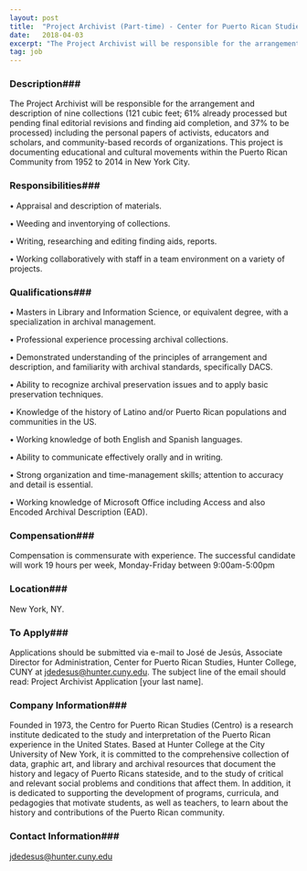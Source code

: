 ```yaml
---
layout: post
title:  "Project Archivist (Part-time) - Center for Puerto Rican Studies - Hunter College"
date:   2018-04-03
excerpt: "The Project Archivist will be responsible for the arrangement and description of nine collections (121 cubic feet; 61% already processed but pending final editorial revisions and finding aid completion, and 37% to be processed) including the personal papers of activists, educators and scholars, and community-based records of organizations. This project..."
tag: job
---
```


### Description###

The Project Archivist will be responsible for the arrangement and description of nine collections (121 cubic feet; 61% already processed but pending final editorial revisions and finding aid completion, and 37% to be processed) including the personal papers of activists, educators and scholars, and community-based records of organizations.   This project is documenting educational and cultural movements within the Puerto Rican Community from 1952 to 2014 in New York City. 


### Responsibilities###


• 	Appraisal and description of materials. 

• 	Weeding and inventorying of collections. 

• 	Writing, researching and editing finding aids, reports. 

• 	Working collaboratively with staff in a team environment on a variety of projects. 



### Qualifications###


• 	Masters in Library and Information Science, or equivalent degree, with a specialization in archival management.

• 	Professional experience processing archival collections. 

• 	Demonstrated understanding of the principles of arrangement and description, and familiarity with archival standards, specifically DACS.

• 	Ability to recognize archival preservation issues and to apply basic preservation techniques.

• 	Knowledge of the history of Latino and/or Puerto Rican populations and communities in the US.

• 	Working knowledge of both English and Spanish languages.

• 	Ability to communicate effectively orally and in writing.

• 	Strong organization and time-management skills; attention to accuracy and detail is essential.

• 	Working knowledge of Microsoft Office including Access and also Encoded Archival Description (EAD).



### Compensation###

Compensation is commensurate with experience. The successful candidate will work 19 hours per week, Monday-Friday between 9:00am-5:00pm


### Location###

New York, NY.




### To Apply###

Applications should be submitted via e-mail to José de Jesús, Associate Director for Administration, Center for Puerto Rican Studies, Hunter College, CUNY at jdedesus@hunter.cuny.edu. 
The subject line of the email should read: Project Archivist Application [your last name].



### Company Information###

Founded in 1973, the Centro for Puerto Rican Studies (Centro) is a research institute dedicated to the study and interpretation of the Puerto Rican experience in the United States. Based at Hunter College at the City University of New York, it is committed to the comprehensive collection of data, graphic art, and library and archival resources that document the history and legacy of Puerto Ricans stateside, and to the study of critical and relevant social problems and conditions that affect them. In addition, it is dedicated to supporting the development of programs, curricula, and pedagogies that motivate students, as well as teachers, to learn about the history and contributions of the Puerto Rican community. 


### Contact Information###

jdedesus@hunter.cuny.edu

